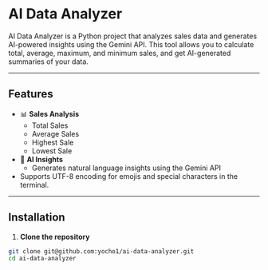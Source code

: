 # AI Data Analyzer

AI Data Analyzer is a Python project that analyzes sales data and generates AI-powered insights using the Gemini API. This tool allows you to calculate total, average, maximum, and minimum sales, and get AI-generated summaries of your data.  

---

## Features

- 📊 **Sales Analysis**
  - Total Sales
  - Average Sales
  - Highest Sale
  - Lowest Sale
- 🤖 **AI Insights**
  - Generates natural language insights using the Gemini API
- Supports UTF-8 encoding for emojis and special characters in the terminal.

---

## Installation

1. **Clone the repository**

```bash
git clone git@github.com:yocho1/ai-data-analyzer.git
cd ai-data-analyzer
